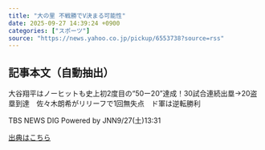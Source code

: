 ```yaml
---
title: "大の里 不戦勝でV決まる可能性"
date: 2025-09-27 14:39:24 +0900
categories: ["スポーツ"]
source: "https://news.yahoo.co.jp/pickup/6553738?source=rss"
---
```


## 記事本文（自動抽出）
<div><div class="sc-1t7ra5j-6 hhriyT"><p class="sc-1t7ra5j-7 casbUp">大谷翔平はノーヒットも史上初2度目の“50ー20”達成！30試合連続出塁→20盗塁到達　佐々木朗希がリリーフで1回無失点　ド軍は逆転勝利</p><p class="sc-1t7ra5j-8 bVxZvL"><span class="sc-1t7ra5j-9 dIJJqB">TBS NEWS DIG Powered by JNN</span><time><span class="sc-1t7ra5j-10 cfHAOL">9/27(土)</span><span class="sc-1t7ra5j-10 cfHAOL">13:31</span></time></p></div></div>

[出典はこちら](https://news.yahoo.co.jp/pickup/6553738?source=rss)
